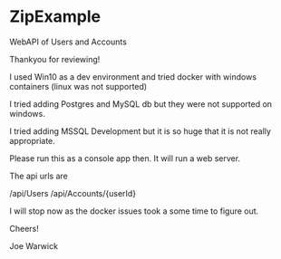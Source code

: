 # ZipExample
WebAPI of Users and Accounts

Thankyou for reviewing!

I used Win10 as a dev environment and tried docker with windows containers (linux was not supported)

I tried adding Postgres and MySQL db but they were not supported on windows.

I tried adding MSSQL Development but it is so huge that it is not really appropriate.

Please run this as a console app then. It will run a web server.

The api urls are 

/api/Users
/api/Accounts/{userId}

I will stop now as the docker issues took a some time to figure out.

Cheers!

Joe Warwick
